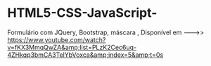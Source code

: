 # HTML5-CSS-JavaScript-
Formulário com JQuery, Bootstrap, máscara , Disponível em --->> https://www.youtube.com/watch?v=fKX3MmqQwZA&amp;list=PLzK2Cec6uq-4ZHkqp3bmCA3TelYbVoxca&amp;index=5&amp;t=0s
